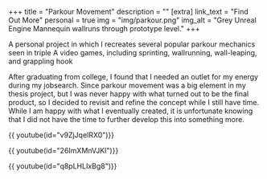 +++
title = "Parkour Movement"
description = ""
[extra]
link_text = "Find Out More"
personal = true
img = "img/parkour.png"
img_alt = "Grey Unreal Engine Mannequin wallruns through prototype level."
+++

A personal project in which I recreates several popular parkour mechanics seen in triple A video games, including sprinting, wallrunning, wall-leaping, and grappling hook

<!-- more -->

After graduating from college, I found that I needed an outlet for my energy during my jobsearch. Since parkour movement was a big element in my thesis project, but I was never happy with what turned out to be the final product, so I decided to revisit and refine the concept while I still have time. While I am happy with what I eventually created, it is unfortunate knowing that I did not have the time to further develop this into something more.
<!-- TODO: Fix this video not embedding.-->
{{ youtube(id="v9ZjJqeIRX0")}}

{{ youtube(id="26ImXMnVJKI")}}

{{ youtube(id="q8pLHLIxBg8")}}

